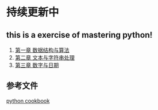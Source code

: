 # 持续更新中
## this is a exercise of mastering python!
1. [第一章 数据结构与算法](https://github.com/HadXu/master_python/blob/master/chapter1.ipynb)
2. [第二章 文本与字符串处理](https://github.com/HadXu/master_python/blob/master/chapter2.ipynb)
3. [第三章 数字与日期](https://github.com/HadXu/master_python/blob/master/chapter3.ipynb)

## 参考文件
[python cookbook](https://github.com/ia-cas/pandas-cookbook)
